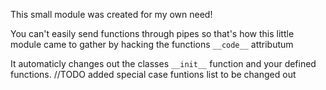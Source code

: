This small module was created for my own need!

You can't easily send functions through pipes so that's how this
little module came to gather by hacking the functions ```__code__``` attributum

It automaticly changes out the classes ```__init__``` function and your defined functions.
//TODO added special case funtions list to be changed out